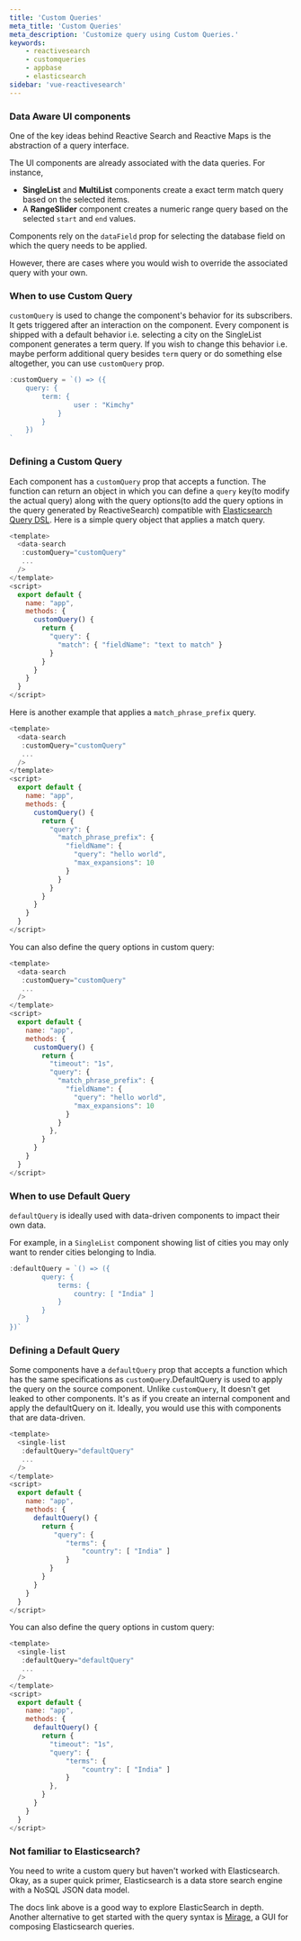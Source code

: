 ```yaml
---
title: 'Custom Queries'
meta_title: 'Custom Queries'
meta_description: 'Customize query using Custom Queries.'
keywords:
    - reactivesearch
    - customqueries
    - appbase
    - elasticsearch
sidebar: 'vue-reactivesearch'
---
```


### Data Aware UI components

One of the key ideas behind Reactive Search and Reactive Maps is the abstraction of a query interface.

The UI components are already associated with the data queries. For instance,

-   **SingleList** and **MultiList** components create a exact term match query based on the selected items.
-   A **RangeSlider** component creates a numeric range query based on the selected `start` and `end` values.

Components rely on the `dataField` prop for selecting the database field on which the query needs to be applied.

However, there are cases where you would wish to override the associated query with your own.

### When to use Custom Query

`customQuery` is used to change the component's behavior for its subscribers. It gets triggered after an interaction on the component. Every component is shipped with a default behavior i.e. selecting a city on the SingleList component generates a term query. If you wish to change this behavior i.e. maybe perform additional query besides `term` query or do something else altogether, you can use `customQuery` prop.

```js
:customQuery = `() => ({
    query: {
        term: {
                user : "Kimchy"
            }
        }
    })
`
```

### Defining a Custom Query

Each component has a `customQuery` prop that accepts a function. The function can return an object in which you can define a `query` key(to modify the actual query) along with the query options(to add the query options in the query generated by ReactiveSearch) compatible with <a href="https://www.elastic.co/guide/en/elasticsearch/reference/2.4/query-dsl.html" target="_blank">Elasticsearch Query DSL</a>. Here is a simple query object that applies a match query.

```javascript
<template>
  <data-search
   :customQuery="customQuery"
   ...
  />
</template>
<script>
  export default {
    name: "app",
    methods: {
      customQuery() {
        return {
          "query": {
            "match": { "fieldName": "text to match" }
          }
        }
      }
    }
  }
</script>
```

Here is another example that applies a `match_phrase_prefix` query.

```javascript
<template>
  <data-search
   :customQuery="customQuery"
   ...
  />
</template>
<script>
  export default {
    name: "app",
    methods: {
      customQuery() {
        return {
          "query": {
            "match_phrase_prefix": {
              "fieldName": {
                "query": "hello world",
                "max_expansions": 10
              }
            }
          }
        }
      }
    }
  }
</script>
```

You can also define the query options in custom query:

```javascript
<template>
  <data-search
   :customQuery="customQuery"
   ...
  />
</template>
<script>
  export default {
    name: "app",
    methods: {
      customQuery() {
        return {
          "timeout": "1s",
          "query": {
            "match_phrase_prefix": {
              "fieldName": {
                "query": "hello world",
                "max_expansions": 10
              }
            }
          },
        }
      }
    }
  }
</script>
```

### When to use Default Query

`defaultQuery` is ideally used with data-driven components to impact their own data.

For example, in a `SingleList` component showing list of cities you may only want to render cities belonging to India.

```js
:defaultQuery = `() => ({
        query: {
            terms: {
                country: [ "India" ]
            }
        }
    }
})`
```

### Defining a Default Query

Some components have a `defaultQuery` prop that accepts a function which has the same specifications as `customQuery`.DefaultQuery is used to apply the query on the source component. Unlike `customQuery`, It doesn't get leaked to other components. It's as if you create an internal component and apply the defaultQuery on it. Ideally, you would use this with components that are data-driven.

```javascript
<template>
  <single-list
   :defaultQuery="defaultQuery"
   ...
  />
</template>
<script>
  export default {
    name: "app",
    methods: {
      defaultQuery() {
        return {
           "query": {
              "terms": {
                  "country": [ "India" ]
              }
          }
        }
      }
    }
  }
</script>
```

You can also define the query options in custom query:

```javascript
<template>
  <single-list
   :defaultQuery="defaultQuery"
   ...
  />
</template>
<script>
  export default {
    name: "app",
    methods: {
      defaultQuery() {
        return {
          "timeout": "1s",
          "query": {
              "terms": {
                  "country": [ "India" ]
              }
          },
        }
      }
    }
  }
</script>
```

### Not familiar to Elasticsearch?

You need to write a custom query but haven't worked with Elasticsearch. Okay, as a super quick primer, Elasticsearch is a data store search engine with a NoSQL JSON data model.

The docs link above is a good way to explore ElasticSearch in depth. Another alternative to get started with the query syntax is [Mirage](https://opensource.appbase.io/mirage), a GUI for composing Elasticsearch queries.
